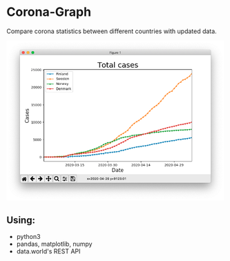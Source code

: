 # Corona-Graph
Compare corona statistics between different countries with updated data.

![graph](total_cases.png)

## Using:
* python3
* pandas, matplotlib, numpy
* data.world's REST API

